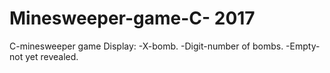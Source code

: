 # Minesweeper-game-C- 2017
C-minesweeper game
Display:
-X-bomb.
-Digit-number of bombs.
-Empty-not yet revealed.
